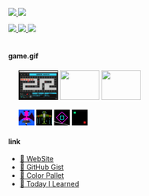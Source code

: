 <p align="left"> 
  <a href="http://twitter.com/0x0553">
    <img src="https://img.shields.io/twitter/follow/0x0553?label=followers&logo=twitter&style=flat" />
  </a>
  <a href="https://github.com/TomSuzuki">
    <img src="https://img.shields.io/github/followers/TomSuzuki?label=followers&logo=github&style=flat" />
  </a>
  <!-- <a href="https://github.com/antonkomarev/github-profile-views-counter">
    <img src="https://komarev.com/ghpvc/?username=TomSuzuki" />
  </a> -->
</p>

<div align="left">
  <a href="https://github.com/anuraghazra/github-readme-stats">
    <img src="https://github-readme-stats.vercel.app/api?username=tomsuzuki&count_private=true&show_icons=true&hide_border=false&line_height=24&title_color=00B4E6&icon_color=00B4E6">
  </a>
  <a href="https://github.com/anuraghazra/github-readme-stats">
    <img src="https://github-readme-stats.vercel.app/api/top-langs/?username=tomsuzuki&line_height=24&hide_border=false&langs_count=8&layout=compact&title_color=00B4E6">
  </a>
  <a href="https://github.com/anuraghazra/github-readme-stats">
    <img src="https://github-readme-stats.vercel.app/api/wakatime?username=TomSuzuki&layout=compact&hide_border=false&title_color=00B4E6">
  </a>
</div>

<br>

<!-- <img src="https://github.com/TomSuzuki/tomsuzuki/blob/master/images/stat.svg" alt="Alternative Text"/> -->

#### game.gif

<div align="left" style="margin: 1.5em;">
  <img width="80px" height="60px" src="./img/10.gif" />
  <img width="80px" height="60px" src="./img/11.gif" />
  <img width="80px" height="60px" src="./img/12.gif" />
  <!-- <img width="80px" height="60px" src="./img/13.gif" /> -->
  <br><br>
  <img width="32px" src="./img/01.gif" />
  <img width="32px" src="./img/02.gif" />
  <img width="32px" src="./img/03.gif" />
  <img width="32px" src="./img/04.gif" />
</div> 

#### link
- [🍣 WebSite](https://tomsuzuki.github.io/)
- [💬 GitHub Gist](https://gist.github.com/TomSuzuki)
- [💙 Color Pallet](https://tomsuzuki.github.io/ColorPalette/)
- [📝 Today I Learned](https://tomsuzuki.github.io/til/)
